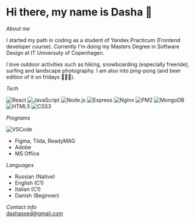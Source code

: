 # Hi there, my name is Dasha 👋

_About me_

I started my path in coding as a student of Yandex.Practicum (Frontend developer course). Currently I'm doing my Masters Degree in Software Design at IT Universuty of Copenhagen.

I love outdoor activities such as hiking, snowboarding (especially freeride), surfing and landscape photography. I am also into ping-pong (and beer edition of it on fridays 👯👯👯).

_Tech_

![React](https://img.shields.io/badge/-React-090909?style=for-the-badge&logo=React)
![JavaScript](https://img.shields.io/badge/-JavaScript-090909?style=for-the-badge&logo=JavaScript)
![Node.js](https://img.shields.io/badge/-Node.js-090909?style=for-the-badge&logo=Node.js)
![Express](https://img.shields.io/badge/-Express-090909?style=for-the-badge&logo=Express)
![Nginx](https://img.shields.io/badge/-Nginx-090909?style=for-the-badge&logo=Nginx)
![PM2](https://img.shields.io/badge/-PM2-090909?style=for-the-badge&logo=PM2)
![MongoDB](https://img.shields.io/badge/-MongoDB-090909?style=for-the-badge&logo=MongoDB)
![HTML5](https://img.shields.io/badge/-HTML5-090909?style=for-the-badge&logo=HTML5)
![CSS3](https://img.shields.io/badge/-CSS3-090909?style=for-the-badge&logo=CSS3)

_Programs_

![VSCode](https://img.shields.io/badge/-VSCode-090909?style=for-the-badge&logo=VSCode)
* Figma, Tilda, ReadyMAG
* Adobe
* MS Office

_Languages_
* Russian (Native)
* English (C1)
* Italian (C1)
* Danish (Beginner)

_Contact info_  
dashassed@gmail.com

<!--
**ddsed/ddsed** is a ✨ _special_ ✨ repository because its `README.md` (this file) appears on your GitHub profile.

Here are some ideas to get you started:

- 🔭 I’m currently working on ...
- 🌱 I’m currently learning ...
- 👯 I’m looking to collaborate on ...
- 🤔 I’m looking for help with ...
- 💬 Ask me about ...
- 📫 How to reach me: ...
- 😄 Pronouns: ...
- ⚡ Fun fact: ...
-->
